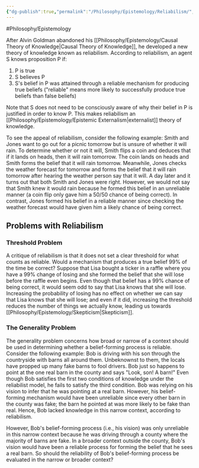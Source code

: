 ```yaml
---
{"dg-publish":true,"permalink":"/Philosophy/Epistemology/Reliabilism/","created":"2024-07-10T00:50:29.981-04:00","updated":"2024-11-11T00:45:24.912-05:00"}
---
```



#Philosophy/Epistemology

After Alvin Goldman abandoned his [[Philosophy/Epistemology/Causal Theory of Knowledge\|Causal Theory of Knowledge]], he developed a new theory of knowledge known as reliabilism. According to reliabilism, an agent S knows proposition P if:
1. P is true
2. S believes P
3. S's belief in P was attained through a reliable mechanism for producing true beliefs ("reliable" means more likely to successfully produce true beliefs than false beliefs)

Note that S does not need to be consciously aware of why their belief in P is justified in order to know P. This makes reliabilism an [[Philosophy/Epistemology/Epistemic Externalism\|externalist]] theory of knowledge.

To see the appeal of reliabilism, consider the following example: Smith and Jones want to go out for a picnic tomorrow but is unsure of whether it will rain. To determine whether or not it will, Smith flips a coin and deduces that if it lands on heads, then it will rain tomorrow. The coin lands on heads and Smith forms the belief that it will rain tomorrow. Meanwhile, Jones checks the weather forecast for tomorrow and forms the belief that it will rain tomorrow after hearing the weather person say that it will. A day later and it turns out that both Smith and Jones were right. However, we would not say that Smith knew it would rain because he formed this belief in an unreliable manner (a coin flip only gave him a 50/50 chance of being correct). In contrast, Jones formed his belief in a reliable manner since checking the weather forecast would have given him a likely chance of being correct.
## Problems with Reliabilism

### Threshold Problem

A critique of reliabilism is that it does not set a clear threshold for what counts as reliable. Would a mechanism that produces a true belief 99% of the time be correct? Suppose that Lisa bought a ticker in a raffle where you have a 99% change of losing and she formed the belief that she will lose before the raffle even begins. Even though that belief has a 99% chance of being correct, it would seem odd to say that Lisa knows that she will lose. Increasing the probability of losing has no effect on whether we can say that Lisa knows that she will lose; and even if it did, increasing the threshold reduces the number of things we actually know, leading us towards [[Philosophy/Epistemology/Skepticism\|Skepticism]].

### The Generality Problem

The generality problem concerns how broad or narrow of a context should be used in determining whether a belief-forming process is reliable. Consider the following example: Bob is driving with his son through the countryside with barns all around them. Unbeknownst to them, the locals have propped up many fake barns to fool drivers. Bob just so happens to point at the one real barn in the county and says "Look, son! A barn!" Even though Bob satisfies the first two conditions of knowledge under the reliabilist model, he fails to satisfy the third condition. Bob was relying on his vision to infer that he was pointing at a real barn. However, his belief-forming mechanism would have been unreliable since every other barn in the county was fake; the barn he pointed at was more likely to be fake than real. Hence, Bob lacked knowledge in this narrow context, according to reliabilism.

However, Bob's belief-forming process (i.e., his vision) was only unreliable in this narrow context because he was driving through a county where the majority of barns are fake. In a broader context outside the county, Bob's vision would have been a reliable process for forming the belief that he sees a real barn. So should the reliability of Bob's belief-forming process be evaluated in the narrow or broader context? 